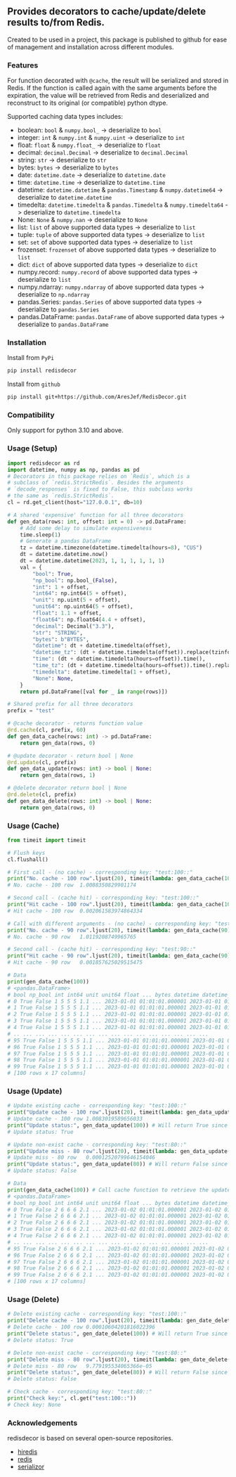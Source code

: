 ## Provides decorators to cache/update/delete results to/from Redis.

Created to be used in a project, this package is published to github 
for ease of management and installation across different modules.

### Features
For function decorated with `@cache`, the result will be serialized and 
stored in Redis. If the function is called again with the same arguments
before the expiration, the value will be retrieved from Redis and deserialized
and reconstruct to its original (or compatible) python dtype.

Supported caching data types includes:
- boolean: `bool` & `numpy.bool_` -> deserialize to `bool`
- integer: `int` & `numpy.int` & `numpy.uint` -> deserialize to `int`
- float: `float` & `numpy.float_` -> deserialize to `float`
- decimal: `decimal.Decimal` -> deserialize to `decimal.Decimal`
- string: `str` -> deserialize to `str`
- bytes: `bytes` -> deserialize to `bytes`
- date: `datetime.date` -> deserialize to `datetime.date`
- time: `datetime.time` -> deserialize to `datetime.time`
- datetime: `datetime.datetime` & `pandas.Timestamp` & `numpy.datetime64` -> deserialize to `datetime.datetime`
- timedelta: `datetime.timedelta` & `pandas.Timedelta` & `numpy.timedelta64` -> deserialize to `datetime.timedelta`
- None: `None` & `numpy.nan` -> deserialize to `None`
- list: `list` of above supported data types -> deserialize to `list`
- tuple: `tuple` of above supported data types -> deserialize to `list`
- set: `set` of above supported data types -> deserialize to `list`
- frozenset: `frozenset` of above supported data types -> deserialize to `list`
- dict: `dict` of above supported data types -> deserialize to `dict`
- numpy.record: `numpy.record` of above supported data types -> deserialize to `list`
- numpy.ndarray: `numpy.ndarray` of above supported data types -> deserialize to `np.ndarray`
- pandas.Series: `pandas.Series` of above supported data types -> deserialize to `pandas.Series`
- pandas.DataFrame: `pandas.DataFrame` of above supported data types -> deserialize to `pandas.DataFrame`

### Installation
Install from `PyPi`
``` bash
pip install redisdecor
```

Install from `github`
``` bash
pip install git+https://github.com/AresJef/RedisDecor.git
```

### Compatibility
Only support for python 3.10 and above.

### Usage (Setup)
``` python
import redisdecor as rd
import datetime, numpy as np, pandas as pd
# Decorators in this package relies on `Redis`, which is a
# subclass of `redis.StrictRedis`. Besides the arguments
# `decode_responses` is fixed to False, this subclass works
# the same as `redis.StrictRedis`.
cl = rd.get_client(host="127.0.0.1", db=10)

# A shared 'expensive' function for all three decorators
def gen_data(rows: int, offset: int = 0) -> pd.DataFrame:
    # Add some delay to simulate expensiveness
    time.sleep(1)
    # Generate a pandas DataFrame
    tz = datetime.timezone(datetime.timedelta(hours=8), "CUS")
    dt = datetime.datetime.now()
    dt = datetime.datetime(2023, 1, 1, 1, 1, 1, 1)
    val = {
        "bool": True,
        "np_bool": np.bool_(False),
        "int": 1 + offset,
        "int64": np.int64(5 + offset),
        "unit": np.uint(5 + offset),
        "unit64": np.uint64(5 + offset),
        "float": 1.1 + offset,
        "float64": np.float64(4.4 + offset),
        "decimal": Decimal("3.3"),
        "str": "STRING",
        "bytes": b"BYTES",
        "datetime": dt + datetime.timedelta(offset),
        "datetime_tz": (dt + datetime.timedelta(offset)).replace(tzinfo=tz),
        "time": (dt + datetime.timedelta(hours=offset)).time(),
        "time_tz": (dt + datetime.timedelta(hours=offset)).time().replace(tzinfo=tz),
        "timedelta": datetime.timedelta(1 + offset),
        "None": None,
    }
    return pd.DataFrame([val for _ in range(rows)])

# Shared prefix for all three decorators
prefix = "test"

# @cache decorator - returns function value
@rd.cache(cl, prefix, 60)
def gen_data_cache(rows: int) -> pd.DataFrame:
    return gen_data(rows, 0)

# @update decorator - return bool | None
@rd.update(cl, prefix)
def gen_data_update(rows: int) -> bool | None:
    return gen_data(rows, 1)

# @delete decorator return bool | None
@rd.delete(cl, prefix) 
def gen_data_delete(rows: int) -> bool | None:
    return gen_data(rows, 0)
```

### Usage (Cache)
``` python
from timeit import timeit

# Flush keys
cl.flushall()

# First call - (no cache) - corresponding key: "test:100::"
print("No. cache - 100 row".ljust(20), timeit(lambda: gen_data_cache(100), number=1))
# No. cache - 100 row  1.0088350829901174

# Second call - (cache hit) - corresponding key: "test:100::"
print("Hit cache - 100 row".ljust(20), timeit(lambda: gen_data_cache(100), number=1))
# Hit cache - 100 row  0.002061583974864334

# Call with different arguments - (no cache) - corresponding key: "test:90::"
print("No. cache - 90 row".ljust(20), timeit(lambda: gen_data_cache(90), number=1))
# No. cache - 90 row   1.0119208749965765

# Second call - (cache hit) - corresponding key: "test:90::"
print("Hit cache - 90 row".ljust(20), timeit(lambda: gen_data_cache(90), number=1))
# Hit cache - 90 row   0.001857625029515475

# Data
print(gen_data_cache(100))
# <pandas.DataFrame>
# bool np_bool int int64 unit unit64 float ... bytes datetime datetime_tz time time_tz timedelta None
# 0 True False 1 5 5 5 1.1 ... 2023-01-01 01:01:01.000001 2023-01-01 01:01:01.000001+08:00 01:01:01.000001 01:01:01.000001+08:00 1 days None
# 1 True False 1 5 5 5 1.1 ... 2023-01-01 01:01:01.000001 2023-01-01 01:01:01.000001+08:00 01:01:01.000001 01:01:01.000001+08:00 1 days None
# 2 True False 1 5 5 5 1.1 ... 2023-01-01 01:01:01.000001 2023-01-01 01:01:01.000001+08:00 01:01:01.000001 01:01:01.000001+08:00 1 days None
# 3 True False 1 5 5 5 1.1 ... 2023-01-01 01:01:01.000001 2023-01-01 01:01:01.000001+08:00 01:01:01.000001 01:01:01.000001+08:00 1 days None
# 4 True False 1 5 5 5 1.1 ... 2023-01-01 01:01:01.000001 2023-01-01 01:01:01.000001+08:00 01:01:01.000001 01:01:01.000001+08:00 1 days None
# .. ... ... ... ... ... ... ... ... ... ... ... ... ... ... ...
# 95 True False 1 5 5 5 1.1 ... 2023-01-01 01:01:01.000001 2023-01-01 01:01:01.000001+08:00 01:01:01.000001 01:01:01.000001+08:00 1 days None
# 96 True False 1 5 5 5 1.1 ... 2023-01-01 01:01:01.000001 2023-01-01 01:01:01.000001+08:00 01:01:01.000001 01:01:01.000001+08:00 1 days None
# 97 True False 1 5 5 5 1.1 ... 2023-01-01 01:01:01.000001 2023-01-01 01:01:01.000001+08:00 01:01:01.000001 01:01:01.000001+08:00 1 days None
# 98 True False 1 5 5 5 1.1 ... 2023-01-01 01:01:01.000001 2023-01-01 01:01:01.000001+08:00 01:01:01.000001 01:01:01.000001+08:00 1 days None
# 99 True False 1 5 5 5 1.1 ... 2023-01-01 01:01:01.000001 2023-01-01 01:01:01.000001+08:00 01:01:01.000001 01:01:01.000001+08:00 1 days None
# [100 rows x 17 columns]
```

### Usage (Update)
``` python
# Update existing cache - corresponding key: "test:100::"
print("Update cache - 100 row".ljust(20), timeit(lambda: gen_data_update(100), number=1))
# Update cache - 100 row 1.0083019589656033
print("Update status:", gen_data_update(100)) # Will return True since the key exists.
# Update status: True

# Update non-exist cache - corresponding key: "test:80::"
print("Update miss - 80 row".ljust(20), timeit(lambda: gen_data_update(80), number=1))
# Update miss - 80 row   0.00012520799646154046
print("Update status:", gen_data_update(80)) # Will return False since the key does not exist.
# Update status: False

# Data
print(gen_data_cache(100)) # Call cache function to retrieve the updated data
# <pandas.DataFrame>
# bool np_bool int int64 unit unit64 float ... bytes datetime datetime_tz time time_tz timedelta None
# 0 True False 2 6 6 6 2.1 ... 2023-01-02 01:01:01.000001 2023-01-02 01:01:01.000001+08:00 02:01:01.000001 02:01:01.000001+08:00 2 days None
# 1 True False 2 6 6 6 2.1 ... 2023-01-02 01:01:01.000001 2023-01-02 01:01:01.000001+08:00 02:01:01.000001 02:01:01.000001+08:00 2 days None
# 2 True False 2 6 6 6 2.1 ... 2023-01-02 01:01:01.000001 2023-01-02 01:01:01.000001+08:00 02:01:01.000001 02:01:01.000001+08:00 2 days None
# 3 True False 2 6 6 6 2.1 ... 2023-01-02 01:01:01.000001 2023-01-02 01:01:01.000001+08:00 02:01:01.000001 02:01:01.000001+08:00 2 days None
# 4 True False 2 6 6 6 2.1 ... 2023-01-02 01:01:01.000001 2023-01-02 01:01:01.000001+08:00 02:01:01.000001 02:01:01.000001+08:00 2 days None
# .. ... ... ... ... ... ... ... ... ... ... ... ... ... ... ...
# 95 True False 2 6 6 6 2.1 ... 2023-01-02 01:01:01.000001 2023-01-02 01:01:01.000001+08:00 02:01:01.000001 02:01:01.000001+08:00 2 days None
# 96 True False 2 6 6 6 2.1 ... 2023-01-02 01:01:01.000001 2023-01-02 01:01:01.000001+08:00 02:01:01.000001 02:01:01.000001+08:00 2 days None
# 97 True False 2 6 6 6 2.1 ... 2023-01-02 01:01:01.000001 2023-01-02 01:01:01.000001+08:00 02:01:01.000001 02:01:01.000001+08:00 2 days None
# 98 True False 2 6 6 6 2.1 ... 2023-01-02 01:01:01.000001 2023-01-02 01:01:01.000001+08:00 02:01:01.000001 02:01:01.000001+08:00 2 days None
# 99 True False 2 6 6 6 2.1 ... 2023-01-02 01:01:01.000001 2023-01-02 01:01:01.000001+08:00 02:01:01.000001 02:01:01.000001+08:00 2 days None
# [100 rows x 17 columns]
```

### Usage (Delete)
``` python
# Delete existing cache - corresponding key: "test:100::"
print("Delete cache - 100 row".ljust(20), timeit(lambda: gen_date_delete(100), number=1))
# Delete cache - 100 row 0.00010604201816022396
print("Delete status:", gen_date_delete(100)) # Will return True since the key exists.
# Delete status: True

# Delete non-exist cache - corresponding key: "test:80::"
print("Delete miss - 80 row".ljust(20), timeit(lambda: gen_date_delete(80), number=1))
# Delete miss - 80 row   9.779195534065366e-05
print("Delete status:", gen_date_delete(80)) # Will return False since the key does not exist.
# Delete status: False

# Check cache - corresponding key: "test:80::"
print("Check key:", cl.get("test:100::"))
# Check key: None
```

### Acknowledgements
redisdecor is based on several open-source repositories.
- [hiredis](https://github.com/redis/hiredis-py)
- [redis](https://github.com/redis/redis)
- [serializor](https://github.com/AresJef/Serializor)

